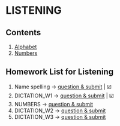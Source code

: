 # LISTENING
## Contents
1. [Alphabet](https://github.com/S-ROLL/notebook.language/blob/main/BASIC%20IELTS_29/Listening/alphabet.md)
2. [Numbers](https://github.com/S-ROLL/notebook.language/blob/main/BASIC%20IELTS_29/Listening/numbers.md)
## Homework List for Listening
1. Name spelling -> [question & submit](https://docs.google.com/forms/d/e/1FAIpQLSe4P7R6RqjYdxyYSroniGPYZm9vxJiHoDSBZCsKGKocVVnlgA/viewform) | ☑️
2. DICTATION_W1 -> [question & submit](https://docs.google.com/forms/d/e/1FAIpQLSc5ROsll_3bt43znSO026kTc6Od-GpZfWJkgs03wiIgyidNNA/viewform) | ☑️
3. NUMBERS -> [question & submit](https://docs.google.com/forms/d/e/1FAIpQLSd2ed9zISv-Ns4mod6j-jcUp-o68UdCQ6gi1Nqm3UUrwl9qAQ/viewform)
4. DICTATION_W2 -> [question & submit](https://docs.google.com/forms/d/e/1FAIpQLSdxAJLB0b1feJF1R9iJeDaODEpJ12wPOjOvljv0BG99_KiavQ/viewform)
5. DICTATION_W3 -> [question & submit](https://docs.google.com/forms/d/e/1FAIpQLSe2ok1nUDi3TYmm8I13Nrya1_9-KQ8PMHU_STqbOmHIqliGfQ/viewform)
